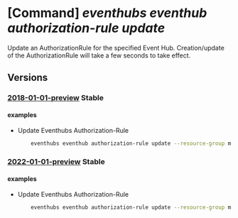 # [Command] _eventhubs eventhub authorization-rule update_

Update an AuthorizationRule for the specified Event Hub. Creation/update of the AuthorizationRule will take a few seconds to take effect.

## Versions

### [2018-01-01-preview](/Resources/mgmt-plane/L3N1YnNjcmlwdGlvbnMve30vcmVzb3VyY2Vncm91cHMve30vcHJvdmlkZXJzL21pY3Jvc29mdC5ldmVudGh1Yi9uYW1lc3BhY2VzL3t9L2V2ZW50aHVicy97fS9hdXRob3JpemF0aW9ucnVsZXMve30=/2018-01-01-preview.xml) **Stable**

<!-- mgmt-plane /subscriptions/{}/resourcegroups/{}/providers/microsoft.eventhub/namespaces/{}/eventhubs/{}/authorizationrules/{} 2018-01-01-preview -->

#### examples

- Update Eventhubs Authorization-Rule
    ```bash
        eventhubs eventhub authorization-rule update --resource-group myresourcegroup --namespace-name mynamespace --eventhub-name myeventhub --name myauthorule --rights Send
    ```

### [2022-01-01-preview](/Resources/mgmt-plane/L3N1YnNjcmlwdGlvbnMve30vcmVzb3VyY2Vncm91cHMve30vcHJvdmlkZXJzL21pY3Jvc29mdC5ldmVudGh1Yi9uYW1lc3BhY2VzL3t9L2V2ZW50aHVicy97fS9hdXRob3JpemF0aW9ucnVsZXMve30=/2022-01-01-preview.xml) **Stable**

<!-- mgmt-plane /subscriptions/{}/resourcegroups/{}/providers/microsoft.eventhub/namespaces/{}/eventhubs/{}/authorizationrules/{} 2022-01-01-preview -->

#### examples

- Update Eventhubs Authorization-Rule
    ```bash
        eventhubs eventhub authorization-rule update --resource-group myresourcegroup --namespace-name mynamespace --eventhub-name myeventhub --name myauthorule --rights Send
    ```
